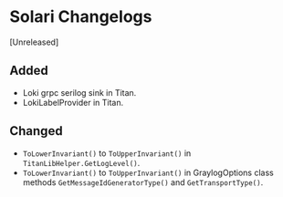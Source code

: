 # Solari Changelogs

[Unreleased]
## Added
* Loki grpc serilog sink in Titan.
* LokiLabelProvider in Titan.

## Changed
* `ToLowerInvariant()` to `ToUpperInvariant()` in `TitanLibHelper.GetLogLevel()`.
* `ToLowerInvariant()` to `ToUpperInvariant()` in GraylogOptions class methods `GetMessageIdGeneratorType()` and `GetTransportType()`.


